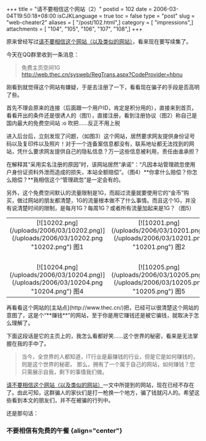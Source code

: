 +++
title = "请不要相信这个网站（2）"
postid = 102
date = 2006-03-04T19:50:18+08:00
isCJKLanguage = true
toc = false
type = "post"
slug = "web-cheater2"
aliases = [ "/post/102.html",]
category = [ "impressions",]
attachments = [ "104", "105", "106", "107", "108",]
+++


原来曾经写过[请不要相信这个网站（以及类似的网站）](https://blog.zengrong.net/post/22.html)，看来现在要写续集了。

今天在QQ群里收到一条消息：

> 免费主页空间1G  
>  http://web.thec.cn/sysweb/RegTrans.aspx?CodeProvider=hbnu

刚看到就觉得这个网站有嫌疑，于是去注册了一下，看看现在骗子的手段是否高明了些。

<!--more-->

首先不理会原来的连接（后面跟一个用户ID，肯定是积分用的），直接来到首页，看看开出的条件还是很诱人的（图1），直接注册，看到注册协议（图2）称自己是国内最大的免费空间站
:o 吹把……反正不用上税

进入后台后，立刻发现了问题，（如图3）这个网站，居然要求网友提供身份证号码以及复印件以及照片！对于一个连备案信息都没有，联系地址都无法找到的网站，凭什么要求网友提供自己的隐私信息？万一这些信息被利用，责任由谁承担？

在解释其“采用实名注册的原因”时，该网站居然“承诺”：“凡因本站管理疏忽使用户身份证资料外泄而造成的损失，本站全额赔偿”。（图4）**你拿什么赔偿？你怎么赔偿？**我相信这个“管理疏忽”是一定会有的。

另外，这个免费空间默认的流量限制是1G，而超过流量就要使用它的“金币”购买，做过网站的朋友都清楚，1G的流量根本做不了什么事情。而且这个1G，并没有说清楚时间的限制，是每月1G？每周1G？或者所有流量加起来是1G？（图5）

<table align="center">
<tr>
<td align="center">
[![10202.png](/uploads/2006/03/10202.png)](/uploads/2006/03/10202.png "10202.png")  
图1

</td>
<td align="center">
[![10201.png](/uploads/2006/03/10201.png)](/uploads/2006/03/10201.png "10201.png")  
图2

</td>
<td align="center">
[![10203.png](/uploads/2006/03/10203.png)](/uploads/2006/03/10203.png "10203.png")  
图3

</td>
</tr>
<tr>
<td col="3">
 

</td>
</tr>
<tr>
<td align="center">
[![10204.png](/uploads/2006/03/10204.png)](/uploads/2006/03/10204.png "10204.png")  
图4

</td>
<td align="center">
[![10205.png](/uploads/2006/03/10205.png)](/uploads/2006/03/10205.png "10205.png")  
图5

</td>
<td align="center">
 

</td>
</tr>
</table>
再看看这个网站的[主站点](http://www.thec.cn/)把，已经可以很清楚这个网站的意图了，这是个“**赚钱**”的网站，至于你是用它赚钱还是被它骗钱，就取决于怎么理解了。

下面这段话是它的主页上的，我怎么看都好笑……这个世界的秘密，看来是无法掌握在我的手中了。

> 当今，全世界的人都知道，IT行业是最赚钱的行业，但是它是如何赚钱的，则是这个世界的秘密。
> 那么，拥有了一个属于自己的网站，如何赚钱？您只需展示自我，剩下的事情我们做。

[请不要相信这个网站（以及类似的网站）](https://blog.zengrong.net/post/22.html)一文中所提到的网站，现在已经不存在了。由此可知，这群骗人的家伙们是打一枪换一个地方，骗了钱就闪人的。希望这些看到本文的朋友们，并不在被骗的行列中。

还是那句话：  

### 不要相信有免费的午餐 {align="center"}
